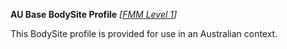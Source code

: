 **AU Base BodySite Profile**  *[[FMM Level 1](guidance.html)]*

This BodySite profile is provided for use in an Australian context.